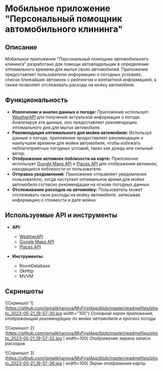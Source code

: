 # Мобильное приложение "Персональный помощник автомобильного клининга"

## Описание

Мобильное приложение "Персональный помощник автомобильного клининга" разработано для помощи автовладельцам в определении оптимального времени для мытья своих автомобилей. Приложение предоставляет пользователю информацию о погодных условиях, список ближайших автомоек с рейтингом и контактной информацией, а также позволяет отслеживать расходы на мойку автомобиля.

## Функциональность

- **Извлечение и анализ данных о погоде:** Приложение использует [WeatherAPI](https://www.weatherapi.com) для получения актуальной информации о погоде. Анализируя эти данные, оно предоставляет рекомендацию оптимального дня для мытья автомобиля.
- **Рекомендация оптимального дня мойки автомобиля:** Используя данные о погоде, приложение предоставляет рекомендации о наилучшем времени для мойки автомобиля, чтобы избежать неблагоприятных погодных условий, таких как дождь или сильный ветер.
- **Отображение автомоек поблизости на карте:** Приложение использует [Google Maps API](https://developers.google.com/maps) и [Places API](https://developers.google.com/maps/documentation/places/web-service/overview) для отображения автомоек, находящихся поблизости от пользователя.
- **Отправка уведомлений:** Приложение отправляет уведомления пользователю, когда наступает оптимальное время для мойки автомобиля согласно рекомендации на основе погодных данных.
- **Отслеживание расходов на автомойку:** Пользователь может отслеживать свои расходы на мойку автомобиля, записывая информацию о стоимости и дате мойки.

## Используемые API и инструменты

- **API:**
    - [WeatherAPI](https://www.weatherapi.com)
    - [Google Maps API](https://developers.google.com/maps)
    - [Places API](https://developers.google.com/maps/documentation/places/web-service/overview)

- **Инструменты:**
    - RoomDatabase
    - OkHttp
    - MVVM 

## Скриншоты

![Скриншот 1](https://github.com/ismailkhanova/MyFirstApp/blob/master/readmefiles/photo_2023-05-21_19-57-30.jpg width="100")
_Основной экран приложения, отображающий рекомендацию по мойке автомобиля и прогноз погоды_

![Скриншот 2](https://github.com/ismailkhanova/MyFirstApp/blob/master/readmefiles/photo_2023-05-21_19-57-32.jpg | width=100)
_Отображение экрана записи расходов_

![Скриншот 3](https://github.com/ismailkhanova/MyFirstApp/blob/master/readmefiles/photo_2023-05-21_19-57-36.jpg | width=100)
_Экран отображения карты_
